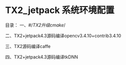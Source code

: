 # TX2_jetpack 系统环境配置
目录：
一、#/*TX2升级cmake*/

二、TX2+jetpack4.3源码编译opencv3.4.10+contrib3.4.10

三、TX2源码编译caffe

四、TX2+jetpack4.3源码编译tkDNN


